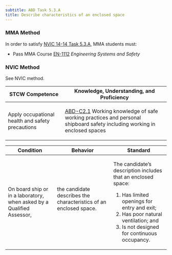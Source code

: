 ```yaml
---
subtitle: ABD Task 5.3.A 
title: Describe characteristics of an enclosed space
---
```



### MMA Method

In order to satisfy  [NVIC 14-14  Task  5.3.A]({{site.baseurl}}/assets/images/nvic-14-14.pdf), MMA students must:

* Pass MMA Course [EN-1112]( {{site.baseurl}}/courses/EN-1112) *Engineering Systems and Safety*


### NVIC Method

<a onclick="togglevisibility('nvic_methods')" >See NVIC method.</a>

<div id='nvic_methods' class='hide'>

<table>
<thead>
<tr>
<th class='forty'> STCW Competence </th>
<th class='sixty'> Knowledge, Understanding, and Proficiency </th>
</tr>
</thead>




<tbody>
<tr><td markdown='1'>

Apply occupational health and safety precautions

</td><td markdown='1'>

[ABD-C2.1](../../tables/25.html#ABD-C2.1) Working knowledge of safe working practices and personal shipboard safety including working in enclosed spaces

</td></tr>


</tbody>
</table>


<table>
<thead>
<tr><th class='twenty'>  Condition </th><th class='twenty'> Behavior </th><th  class='sixty'>Standard </th></tr>
</thead>
<tbody >



<tr><td markdown='1'>

On board ship or in a laboratory, when asked by a Qualified Assessor,

</td><td markdown='1'>

the candidate describes the characteristics of an enclosed space.

<br>

<div class="tooltip">
<span class="tooltiptext">
</span>
</div>


</td><td markdown='1'>

The candidate’s description includes that an enclosed space:

1. Has limited openings for entry and exit;
2. Has poor natural ventilation; and
3. Is not designed for continuous occupancy. 

</td></tr>
</tbody>
</table>
</div>
